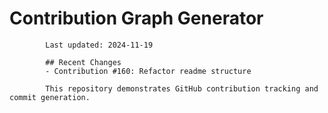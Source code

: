 # Contribution Graph Generator
            
            Last updated: 2024-11-19
            
            ## Recent Changes
            - Contribution #160: Refactor readme structure
            
            This repository demonstrates GitHub contribution tracking and commit generation.
        